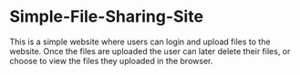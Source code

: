# Simple-File-Sharing-Site
This is a simple website where users can login and upload files to the website.  Once the files are uploaded the user can later delete their files, or choose to view the files they uploaded in the browser.
